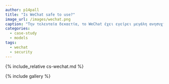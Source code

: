 ```yaml
---
author: p14pall
title: "Is WeChat safe to use?"
image_url: /images/wechat.png
caption: "Την τελευταία δεκαετία, το WeChat έχει εγείρει μεγάλη ανησυχία για την ασφάλεια και το απόρρητο των χρηστών."
categories:
  - case-study
  - models
tags:
  - wechat
  - security
---
```


{% include_relative cs-wechat.md %}

{% include gallery %}
